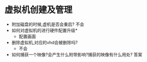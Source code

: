 # 虚拟机创建及管理

* 附加磁盘的时候,虚机是否会重启?
	不会
* 如何对虚拟机的进行硬件配置升级*
	- 配置画面
* 删除虚拟机,对应的vhd会被删除吗?
	- 不会
* 如何捕获一个映像?会产生什么附带影响?捕获的映像有什么用处?
	答案
